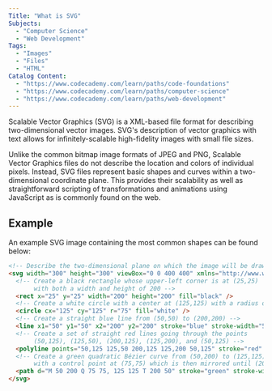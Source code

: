 ```yaml
---
Title: "What is SVG"
Subjects:
  - "Computer Science"
  - "Web Development"
Tags:
  - "Images"
  - "Files"
  - "HTML"
Catalog Content:
  - "https://www.codecademy.com/learn/paths/code-foundations"
  - "https://www.codecademy.com/learn/paths/computer-science"
  - "https://www.codecademy.com/learn/paths/web-development"
---
```


Scalable Vector Graphics (SVG) is a XML-based file format for describing two-dimensional vector images. SVG's description of vector graphics with text allows for infinitely-scalable high-fidelity images with small file sizes. 

Unlike the common bitmap image formats of JPEG and PNG, Scalable Vector Graphics files do not describe the location and colors of individual pixels. Instead, SVG files represent basic shapes and curves within a two-dimensional coordinate plane. This provides their scalability as well as straightforward scripting of transformations and animations using JavaScript as is commonly found on the web.

## Example 

An example SVG image containing the most common shapes can be found below:

```html
<!-- Describe the two-dimensional plane on which the image will be drawn on -->
<svg width="300" height="300" viewBox="0 0 400 400" xmlns="http://www.w3.org/2000/svg">
  <!-- Create a black rectangle whose upper-left corner is at (25,25)
       with both a width and height of 200 -->
  <rect x="25" y="25" width="200" height="200" fill="black" />
  <!-- Create a white circle with a center at (125,125) with a radius of 75 -->
  <circle cx="125" cy="125" r="75" fill="white" />
  <!-- Create a straight blue line from (50,50) to (200,200) -->
  <line x1="50" y1="50" x2="200" y2="200" stroke="blue" stroke-width="5" />
  <!-- Create a set of straight red lines going through the points
       (50,125), (125,50), (200,125), (125,200), and (50,125) -->
  <polyline points="50,125 125,50 200,125 125,200 50,125" stroke="red" stroke-width="5" fill="none" />
  <!-- Create a green quadratic Bézier curve from (50,200) to (125,125)
       with a control point at (75,75) which is then mirrored until (200,50) -->
  <path d="M 50 200 Q 75 75, 125 125 T 200 50" stroke="green" stroke-width="5" fill="transparent"/>
</svg>
```
